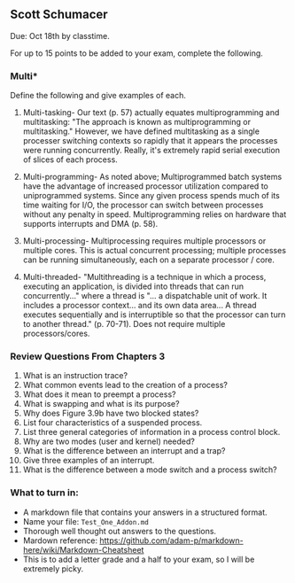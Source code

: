 ## Scott Schumacer
Due: Oct 18th by classtime.

For up to 15 points to be added to your exam, complete the following.

### Multi\*
Define the following and give examples of each.

1. Multi-tasking- 		Our text (p. 57) actually equates multiprogramming and multitasking: "The approach is known as 
						multiprogramming or multitasking." However, we have defined multitasking as a single processer
						switching contexts so rapidly that it appears the processes were running concurrently. Really,
						it's extremely rapid serial execution of slices of each process.
					
2. Multi-programming-	As noted above; Multiprogrammed batch systems have the advantage of increased processor utilization
						compared to uniprogrammed systems. Since any given process spends much of its time waiting for I/O,
						the processor can switch between processes without any penalty in speed. Multiprogramming relies on
						hardware that supports interrupts and DMA (p. 58).
						
3. Multi-processing-	Multiprocessing requires multiple processors or multiple cores. This is actual concurrent processing;
						multiple processes can be running simultaneously, each on a separate processor / core. 

4. Multi-threaded-		"Multithreading is a technique in which a process, executing an application, is divided into threads 
						that can run concurrently..." where  a thread is "... a dispatchable unit of work. It includes a 
						processor context... and its own data area... A thread executes sequentially and is interruptible so 
						that the processor can turn to another thread." (p. 70-71). Does not require multiple processors/cores.

### Review Questions From Chapters 3
1. What is an instruction trace?
1. What common events lead to the creation of a process?
1. What does it mean to preempt a process?
1. What is swapping and what is its purpose?
1. Why does Figure 3.9b have two blocked states?
1. List four characteristics of a suspended process.
1. List three general categories of information in a process control block.
1. Why are two modes (user and kernel) needed?
1. What is the difference between an interrupt and a trap?
1. Give three examples of an interrupt.
1. What is the difference between a mode switch and a process switch?

### What to turn in:
- A markdown file that contains your answers in a structured format.
- Name your file: `Test_One_Addon.md`
- Thorough well thought out answers to the questions.
- Mardown reference: https://github.com/adam-p/markdown-here/wiki/Markdown-Cheatsheet
- This is to add a letter grade and a half to your exam, so I will be extremely picky.
